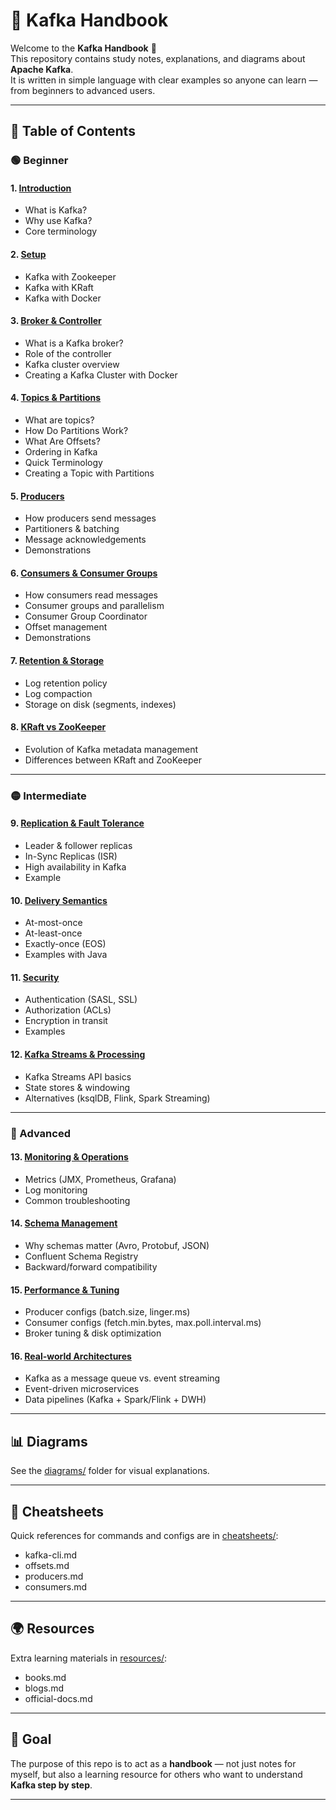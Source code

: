# 📘 Kafka Handbook

Welcome to the **Kafka Handbook** 🚀  
This repository contains study notes, explanations, and diagrams about **Apache Kafka**.  
It is written in simple language with clear examples so anyone can learn — from beginners to advanced users.  

---

## 📂 Table of Contents

### 🟢 Beginner

#### 1. [Introduction](notes/01-introduction.md)  
- What is Kafka?  
- Why use Kafka?  
- Core terminology  

#### 2. [Setup](notes/02-setup.md)  
- Kafka with Zookeeper  
- Kafka with KRaft  
- Kafka with Docker  

#### 3. [Broker & Controller](notes/03-broker-controller.md)  
- What is a Kafka broker?  
- Role of the controller  
- Kafka cluster overview  
- Creating a Kafka Cluster with Docker  

#### 4. [Topics & Partitions](notes/04-topics-partitions.md)  
- What are topics?  
- How Do Partitions Work?  
- What Are Offsets?  
- Ordering in Kafka
- Quick Terminology
- Creating a Topic with Partitions

#### 5. [Producers](notes/05-producers.md)  
- How producers send messages  
- Partitioners & batching  
- Message acknowledgements  
- Demonstrations

#### 6. [Consumers & Consumer Groups](notes/06-consumers.md)  
- How consumers read messages  
- Consumer groups and parallelism  
- Consumer Group Coordinator
- Offset management  
- Demonstrations

#### 7. [Retention & Storage](notes/07-retention-storage.md)  
- Log retention policy  
- Log compaction  
- Storage on disk (segments, indexes)  

#### 8. [KRaft vs ZooKeeper](notes/08-kraft-vs-zookeeper.md)  
- Evolution of Kafka metadata management  
- Differences between KRaft and ZooKeeper  

---

### 🟡 Intermediate

#### 9. [Replication & Fault Tolerance](notes/09-replication-fault-tolerance.md)  
- Leader & follower replicas  
- In-Sync Replicas (ISR)  
- High availability in Kafka
- Example

#### 10. [Delivery Semantics](notes/10-delivery-semantics.md)  
- At-most-once  
- At-least-once  
- Exactly-once (EOS) 
- Examples with Java 

#### 11. [Security](notes/11-security.md)  
- Authentication (SASL, SSL)  
- Authorization (ACLs)  
- Encryption in transit  
- Examples

#### 12. [Kafka Streams & Processing](notes/12-streams-processing.md)  
- Kafka Streams API basics  
- State stores & windowing  
- Alternatives (ksqlDB, Flink, Spark Streaming)  

---

### 🔴 Advanced
#### 13. [Monitoring & Operations](notes/13-monitoring-ops.md)  
- Metrics (JMX, Prometheus, Grafana)  
- Log monitoring  
- Common troubleshooting  

#### 14. [Schema Management](notes/14-schema-management.md)  
- Why schemas matter (Avro, Protobuf, JSON)  
- Confluent Schema Registry  
- Backward/forward compatibility  

#### 15. [Performance & Tuning](notes/15-performance-tuning.md)  
- Producer configs (batch.size, linger.ms)  
- Consumer configs (fetch.min.bytes, max.poll.interval.ms)  
- Broker tuning & disk optimization  

#### 16. [Real-world Architectures](notes/16-architectures.md)  
- Kafka as a message queue vs. event streaming  
- Event-driven microservices  
- Data pipelines (Kafka + Spark/Flink + DWH)  

---

## 📊 Diagrams
See the [diagrams/](diagrams/) folder for visual explanations.  

---

## 📑 Cheatsheets
Quick references for commands and configs are in [cheatsheets/](cheatsheets/):  
- kafka-cli.md  
- offsets.md  
- producers.md  
- consumers.md  

---

## 🌍 Resources
Extra learning materials in [resources/](resources/):  
- books.md  
- blogs.md  
- official-docs.md  

---

## 🎯 Goal
The purpose of this repo is to act as a **handbook** — not just notes for myself, but also a learning resource for others who want to understand **Kafka step by step**.  

---
